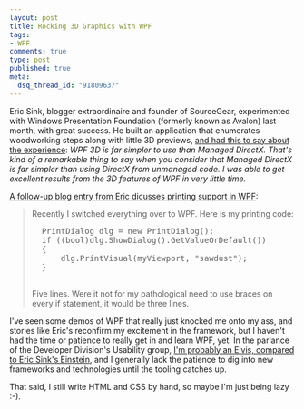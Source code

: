 ```yaml
--- 
layout: post
title: Rocking 3D Graphics with WPF
tags: 
- WPF
comments: true
type: post
published: true
meta: 
  dsq_thread_id: "91809637"
---
```

Eric Sink, blogger extraordinaire and founder of SourceGear, experimented with Windows Presentation Foundation (formerly known as Avalon) last month, with great success. He built an application that enumerates woodworking steps along with little 3D previews, <a href="http://software.ericsink.com/entries/WPF_14July2006.html">and had this to say about the experience</a>:
  <em>WPF 3D is far simpler to use than Managed DirectX.  That's kind of a remarkable thing to say when you consider that Managed DirectX is far simpler than using DirectX from unmanaged code.  I was able to get excellent results from the 3D features of WPF in very little time.</em>

  <a href="http://software.ericsink.com/entries/WPF_3D_Printing.html">A follow-up blog entry from Eric dicusses printing support in WPF</a>:
  <blockquote>Recently I switched everything over to WPF.  Here is my printing code:
  <pre>
  PrintDialog dlg = new PrintDialog();
  if ((bool)dlg.ShowDialog().GetValueOrDefault())
  {
      dlg.PrintVisual(myViewport, "sawdust");
  }
  </pre>
  Five lines.  Were it not for my pathological need to use braces on every if statement, it would be three lines.</blockquote>

  I've seen some demos of WPF that really just knocked me onto my ass, and stories like Eric's reconfirm my excitement in the framework, but I haven't had the time or patience to really get in and learn WPF, yet. In the parlance of the Developer Division's Usability group, <a href="http://wesnerm.blogs.com/net_undocumented/2003/09/who_are_you_mor.html">I'm probably an Elvis, compared to Eric Sink's Einstein</a>, and I generally lack the patience to dig into new frameworks and technologies until the tooling catches up.

  That said, I still write HTML and CSS by hand, so maybe I'm just being lazy :-).
